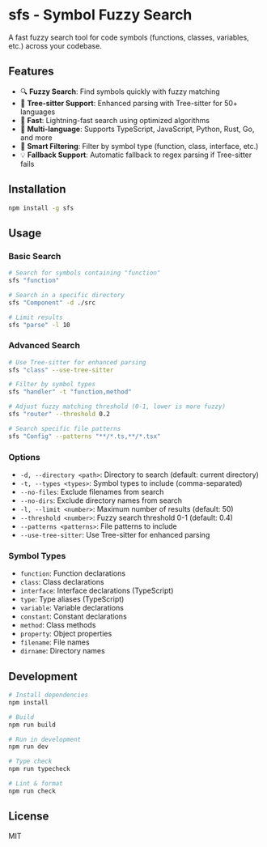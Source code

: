 # sfs - Symbol Fuzzy Search

A fast fuzzy search tool for code symbols (functions, classes, variables, etc.) across your codebase.

## Features

- 🔍 **Fuzzy Search**: Find symbols quickly with fuzzy matching
- 🌳 **Tree-sitter Support**: Enhanced parsing with Tree-sitter for 50+ languages
- 🚀 **Fast**: Lightning-fast search using optimized algorithms
- 📁 **Multi-language**: Supports TypeScript, JavaScript, Python, Rust, Go, and more
- 🎯 **Smart Filtering**: Filter by symbol type (function, class, interface, etc.)
- 💡 **Fallback Support**: Automatic fallback to regex parsing if Tree-sitter fails

## Installation

```bash
npm install -g sfs
```

## Usage

### Basic Search

```bash
# Search for symbols containing "function"
sfs "function"

# Search in a specific directory
sfs "Component" -d ./src

# Limit results
sfs "parse" -l 10
```

### Advanced Search

```bash
# Use Tree-sitter for enhanced parsing
sfs "class" --use-tree-sitter

# Filter by symbol types
sfs "handler" -t "function,method"

# Adjust fuzzy matching threshold (0-1, lower is more fuzzy)
sfs "router" --threshold 0.2

# Search specific file patterns
sfs "Config" --patterns "**/*.ts,**/*.tsx"
```

### Options

- `-d, --directory <path>`: Directory to search (default: current directory)
- `-t, --types <types>`: Symbol types to include (comma-separated)
- `--no-files`: Exclude filenames from search
- `--no-dirs`: Exclude directory names from search
- `-l, --limit <number>`: Maximum number of results (default: 50)
- `--threshold <number>`: Fuzzy search threshold 0-1 (default: 0.4)
- `--patterns <patterns>`: File patterns to include
- `--use-tree-sitter`: Use Tree-sitter for enhanced parsing

### Symbol Types

- `function`: Function declarations
- `class`: Class declarations  
- `interface`: Interface declarations (TypeScript)
- `type`: Type aliases (TypeScript)
- `variable`: Variable declarations
- `constant`: Constant declarations
- `method`: Class methods
- `property`: Object properties
- `filename`: File names
- `dirname`: Directory names

## Development

```bash
# Install dependencies
npm install

# Build
npm run build

# Run in development
npm run dev

# Type check
npm run typecheck

# Lint & format
npm run check
```

## License

MIT
